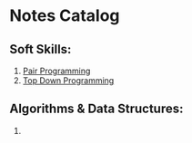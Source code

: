 # Notes Catalog

## Soft Skills: 

1. [Pair Programming](./soft-skills/pair-programming.md)
2. [Top Down Programming](./soft-skills/top-down-programming.md)


## Algorithms & Data Structures: 

1. 